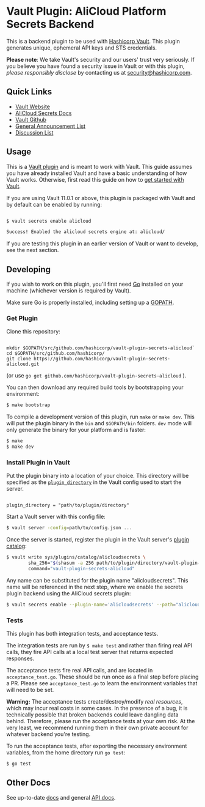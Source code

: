 # Vault Plugin: AliCloud Platform Secrets Backend

This is a backend plugin to be used with [Hashicorp Vault](https://www.github.com/hashicorp/vault).
This plugin generates unique, ephemeral API keys and STS credentials.

**Please note**: We take Vault's security and our users' trust very seriously. 
If you believe you have found a security issue in Vault or with this plugin, 
_please responsibly disclose_ by 
contacting us at [security@hashicorp.com](mailto:security@hashicorp.com).

## Quick Links
- [Vault Website](https://www.vaultproject.io)
- [AliCloud Secrets Docs](https://www.vaultproject.io/docs/secrets/alicloud/index.html)
- [Vault Github](https://www.github.com/hashicorp/vault)
- [General Announcement List](https://groups.google.com/forum/#!forum/hashicorp-announce)
- [Discussion List](https://groups.google.com/forum/#!forum/vault-tool)


## Usage

This is a [Vault plugin](https://www.vaultproject.io/docs/internals/plugins.html)
and is meant to work with Vault. This guide assumes you have already installed Vault
and have a basic understanding of how Vault works. Otherwise, first read this guide on 
how to [get started with Vault](https://www.vaultproject.io/intro/getting-started/install.html).

If you are using Vault 11.0.1 or above, this plugin is packaged with Vault
and by default can be enabled by running:
 ```sh
 
 $ vault secrets enable alicloud
 
 Success! Enabled the alicloud secrets engine at: alicloud/
 
 ```
 
 If you are testing this plugin in an earlier version of Vault or 
 want to develop, see the next section. 

## Developing

If you wish to work on this plugin, you'll first need [Go](https://www.golang.org) 
installed on your machine (whichever version is required by Vault).

Make sure Go is properly installed, including setting up a [GOPATH](https://golang.org/doc/code.html#GOPATH).

### Get Plugin 
Clone this repository: 

```

mkdir $GOPATH/src/github.com/hashicorp/vault-plugin-secrets-alicloud`
cd $GOPATH/src/github.com/hashicorp/
git clone https://github.com/hashicorp/vault-plugin-secrets-alicloud.git

```
(or use `go get github.com/hashicorp/vault-plugin-secrets-alicloud` ).

You can then download any required build tools by bootstrapping your environment:

```sh
$ make bootstrap
```

To compile a development version of this plugin, run `make` or `make dev`.
This will put the plugin binary in the `bin` and `$GOPATH/bin` folders. `dev`
mode will only generate the binary for your platform and is faster:

```sh
$ make
$ make dev
```

### Install Plugin in Vault

Put the plugin binary into a location of your choice. This directory
will be specified as the [`plugin_directory`](https://www.vaultproject.io/docs/configuration/index.html#plugin_directory)
in the Vault config used to start the server.

```hcl

plugin_directory = "path/to/plugin/directory"

```

Start a Vault server with this config file:
```sh
$ vault server -config=path/to/config.json ...
```

Once the server is started, register the plugin in the Vault server's [plugin catalog](https://www.vaultproject.io/docs/internals/plugins.html#plugin-catalog):

```sh
$ vault write sys/plugins/catalog/alicloudsecrets \
        sha_256="$(shasum -a 256 path/to/plugin/directory/vault-plugin-secrets-alicloud | cut -d " " -f1)" \
        command="vault-plugin-secrets-alicloud"
```

Any name can be substituted for the plugin name "alicloudsecrets". This
name will be referenced in the next step, where we enable the secrets
plugin backend using the AliCloud secrets plugin:

```sh
$ vault secrets enable --plugin-name='alicloudsecrets' --path="alicloud" plugin

```

### Tests

This plugin has both integration tests, and acceptance tests. 

The integration tests are run by `$ make test` and rather than firing real
API calls, they fire API calls at a local test server that returns expected
responses.

The acceptance tests fire real API calls, and are located in `acceptance_test.go`.
These should be run once as a final step before placing a PR. Please see 
`acceptance_test.go` to learn the environment variables that will need to be set.

**Warning:** The acceptance tests create/destroy/modify *real resources*,
which may incur real costs in some cases. In the presence of a bug,
it is technically possible that broken backends could leave dangling
data behind. Therefore, please run the acceptance tests at your own risk.
At the very least, we recommend running them in their own private
account for whatever backend you're testing.

To run the acceptance tests, after exporting the necessary environment variables, 
from the home directory run `go test`:

```sh
$ go test
```

## Other Docs

See up-to-date [docs](https://www.vaultproject.io/docs/secrets/alicloud/index.html)
and general [API docs](https://www.vaultproject.io/api/secret/alicloud/index.html).